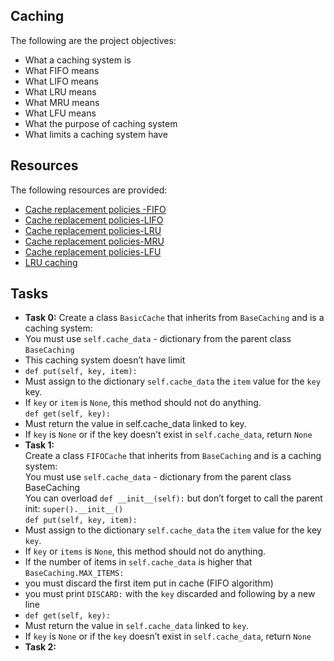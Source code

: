 ## Caching
The following are the project objectives:  
* What a caching system is
* What FIFO means
* What LIFO means
* What LRU means
* What MRU means
* What LFU means
* What the purpose of caching system
* What limits a caching system have

## Resources
The following resources are provided:
* [Cache replacement policies -FIFO](https://en.wikipedia.org/wiki/Cache_replacement_policies#First_In_First_Out_%28FIFO%29)   
* [Cache replacement policies-LIFO](https://en.wikipedia.org/wiki/Cache_replacement_policies#Last_In_First_Out_%28LIFO%29)  
* [Cache replacement policies-LRU](https://en.wikipedia.org/wiki/Cache_replacement_policies#Least_Recently_Used_%28LRU%29)
* [Cache replacement policies-MRU](https://en.wikipedia.org/wiki/Cache_replacement_policies#Least_Recently_Used_%28LRU%29)
* [Cache replacement policies-LFU](https://en.wikipedia.org/wiki/Cache_replacement_policies#Least_Recently_Used_%28LRU%29)
* [LRU caching](https://realpython.com/lru-cache-python/)

## Tasks
* **Task 0:**
Create a class `BasicCache` that inherits from `BaseCaching` and is a caching system:    
* You must use `self.cache_data` - dictionary from the parent class `BaseCaching`     
* This caching system doesn’t have limit
* `def put(self, key, item):`
* Must assign to the dictionary `self.cache_data` the `item` value for the `key` key.    
* If `key` or `item` is `None`, this method should not do anything.    
`def get(self, key):`   
* Must return the value in self.cache_data linked to key.
* If `key` is `None` or if the key doesn’t exist in `self.cache_data`, return `None`
* **Task 1:**   
Create a class `FIFOCache` that inherits from `BaseCaching` and is a caching system:    
You must use `self.cache_data` - dictionary from the parent class BaseCaching  
You can overload `def __init__(self):` but don’t forget to call the parent init: `super().__init__()`     
`def put(self, key, item):`    
* Must assign to the dictionary `self.cache_data` the `item` value for the key `key`.     
* If `key` or `items` is `None`, this method should not do anything.   
* If the number of items in `self.cache_data` is higher that `BaseCaching.MAX_ITEMS:`   
* you must discard the first item put in cache (FIFO algorithm)   
* you must print `DISCARD:` with the `key` discarded and following by a new line   
* `def get(self, key):`
* Must return the value in `self.cache_data` linked to `key`.
* If `key` is `None` or if the `key` doesn’t exist in `self.cache_data`, return `None`    
* **Task 2:**

